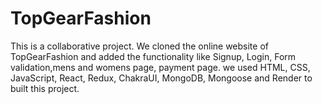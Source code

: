 # TopGearFashion
This is a collaborative project. We cloned the online website of TopGearFashion and added the functionality like Signup, Login, Form validation,mens and womens page, payment page. we used HTML, CSS, JavaScript, React, Redux, ChakraUI, MongoDB, Mongoose and Render to built this project.

